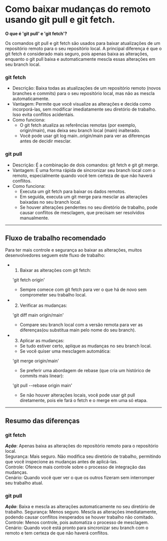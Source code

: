 # Como baixar mudanças do remoto usando git pull e git fetch.

**O que é 'git pull' e 'git fetch'?**

Os comandos git pull e git fetch são usados para baixar atualizações de um repositório remoto para o seu repositório local. A principal diferença é que o git fetch é considerado mais seguro, pois apenas baixa as alterações, enquanto o git pull baixa e automaticamente mescla essas alterações em seu branch local. 

### git fetch
  - Descrição: Baixa todas as atualizações de um repositório remoto (novos branches e commits) para o seu repositório local, mas não as mescla automaticamente.
  - Vantagem: Permite que você visualize as alterações e decida como incorporá-las, sem modificar imediatamente seu diretório de trabalho. Isso evita conflitos acidentais.
  - Como funciona:
    - O git fetch atualiza as referências remotas (por exemplo, origin/main), mas deixa seu branch local (main) inalterado. 
    - Você pode usar git log main..origin/main para ver as diferenças antes de decidir mesclar.

### git pull
  - Descrição: É a combinação de dois comandos: git fetch e git git merge.
  - Vantagem: É uma forma rápida de sincronizar seu branch local com o remoto, especialmente quando você tem certeza de que não haverá conflitos.
  - Como funciona:
    - Executa um git fetch para baixar os dados remotos.
    - Em seguida, executa um git merge para mesclar as alterações baixadas no seu branch local.
    - Se houver alterações pendentes no seu diretório de trabalho, pode causar conflitos de mesclagem, que precisam ser resolvidos manualmente.

----------
## Fluxo de trabalho recomendado

Para ter mais controle e segurança ao baixar as alterações, muitos desenvolvedores seguem este fluxo de trabalho:

- 1. Baixar as alterações com git fetch:

  'git fetch origin'
  
  - Sempre comece com git fetch para ver o que há de novo sem comprometer seu trabalho local.
  
- 2. Verificar as mudanças:

  'git diff main origin/main'

  - Compare seu branch local com a versão remota para ver as diferenças(ou substitua main pelo nome do seu branch).

- 3. Aplicar as mudanças:

  - Se tudo estiver certo, aplique as mudanças no seu branch local.
  - Se você quiser uma mesclagem automática:

  'git merge origin/main'

  - Se preferir uma abordagem de rebase (que cria um histórico de commits mais linear):

  'git pull --rebase origin main'

  - Se não houver alterações locais, você pode usar git pull diretamente, pois ele fará o fetch e o merge em uma só etapa.

----------
## Resumo das diferenças

### git fetch

***Ação***: Apenas baixa as alterações do repositório remoto para o repositório local.	
  Segurança: Mais seguro. Não modifica seu diretório de trabalho, permitindo que você inspecione as mudanças antes de aplicá-las.	
  Controle: Oferece mais controle sobre o processo de integração das mudanças.	
  Cenário: Quando você quer ver o que os outros fizeram sem interromper seu trabalho atual.	

### git pull

***Ação***: Baixa e mescla as alterações automaticamente no seu diretório de trabalho.
  Segurança: Menos seguro. Mescla as alterações imediatamente, podendo causar conflitos inesperados se houver trabalho não comitado.
  Controle: Menos controle, pois automatiza o processo de mesclagem.
  Cenário: Quando você está pronto para sincronizar seu branch com o remoto e tem certeza de que não haverá conflitos.

